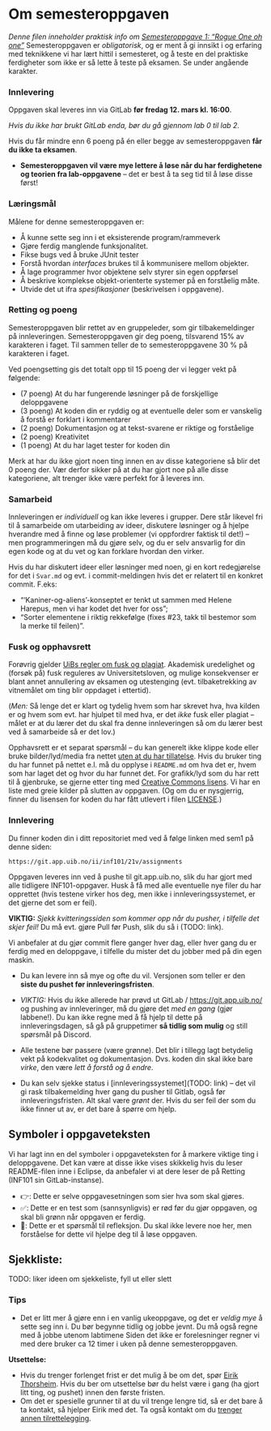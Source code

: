 # Om semesteroppgaven
*Denne filen inneholder praktisk info om [Semesteroppgave 1: “Rogue One oh one”](https://git.app.uib.no/ii/inf101/21v/assignments)* Semesteroppgaven er *obligatorisk*, 
og er ment å gi innsikt i og erfaring med
teknikkene vi har lært hittil i semesteret, og å teste en del praktiske
ferdigheter som ikke er så lette å teste på eksamen. Se under angående
karakter.

### Innlevering
Oppgaven skal leveres inn via GitLab **før fredag 12. mars kl. 16:00**. 

*Hvis du ikke har brukt GitLab enda, bør du gå gjennom lab 0 til lab 2.*

Hvis du får mindre enn 6 poeng på én eller begge av semesteroppgaven **får du ikke ta eksamen**.  

* **Semesteroppgaven vil være mye lettere å løse når du har ferdighetene og teorien fra lab-oppgavene** – det er best å ta seg tid til å løse disse først!

### Læringsmål

Målene for denne semesteroppgaven er:

* Å kunne sette seg inn i et eksisterende program/rammeverk
* Gjøre ferdig manglende funksjonalitet.
* Fikse bugs ved å bruke JUnit tester
* Forstå hvordan *interfaces* brukes til å kommunisere mellom objekter.
* Å lage programmer hvor objektene selv styrer sin egen oppførsel 
* Å beskrive komplekse objekt-orienterte systemer på en forståelig måte.
* Utvide det ut ifra *spesifikasjoner* (beskrivelsen i oppgavene).

### Retting og poeng
Semesteroppgaven blir rettet av en gruppeleder, som gir tilbakemeldinger på
innleveringen. Semesteroppgaven gir deg poeng, tilsvarend 15% av karakteren i faget. 
Til sammen teller de to semesteroppgavene 30 % på karakteren i faget. 

Ved poengsetting gis det totalt opp til 15 poeng der vi legger vekt på følgende:

* (7 poeng) At du har fungerende løsninger på de forskjellige deloppgavene
* (3 poeng) At koden din er ryddig og at eventuelle deler som er vanskelig å forstå er forklart i kommentarer
* (2 poeng) Dokumentasjon og at tekst-svarene er riktige og forståelige
* (2 poeng) Kreativitet
* (1 poeng) At du har laget tester for koden din

Merk at har du ikke gjort noen ting innen en av disse kategoriene så blir det 0 poeng der.
Vær derfor sikker på at du har gjort noe på alle disse kategoriene, alt trenger ikke være perfekt for å leveres inn.

### Samarbeid

Innleveringen er *individuell* og kan ikke leveres i grupper. Dere står likevel fri
til å samarbeide om utarbeiding av ideer, diskutere løsninger og å hjelpe
hverandre med å finne og løse problemer (vi oppfordrer faktisk til det!) – men programmeringen må du gjøre selv, og du er selv ansvarlig for din egen kode og at du vet og kan forklare hvordan den virker.

Hvis du har diskutert ideer eller løsninger med noen, gi en kort redegjørelse for det i `Svar.md` og evt. i commit-meldingen hvis det er relatert til en konkret commit. F.eks: 
* “‘Kaniner-og-aliens’-konseptet er tenkt ut sammen med Helene Harepus, men vi har kodet det hver for oss”;
* “Sorter elementene i riktig rekkefølge (fixes #23, takk til bestemor som la merke til feilen)”.

### Fusk og opphavsrett
Forøvrig gjelder [UiBs regler om fusk og plagiat](http://www.uib.no/studiekvalitet/77864/fusk-hva-er-det-og-hvilke-konsekvenser-f%C3%A5r-det-deg-som-student). Akademisk uredelighet og (forsøk på) fusk reguleres av Universitetsloven, og mulige konsekvenser er blant annet annullering av eksamen og utestenging (evt. tilbaketrekking av vitnemålet om ting blir oppdaget i ettertid).

(*Men:* Så lenge det er klart og tydelig hvem som har skrevet hva, hva kilden er og hvem som evt. har hjulpet til med hva, er det *ikke* fusk eller plagiat – målet er at du lærer det du skal fra denne innleveringen så om du lærer best ved å samarbeide så er det lov.)

Opphavsrett er et separat spørsmål – du kan generelt ikke klippe kode eller bruke bilder/lyd/media fra nettet [uten at du har tillatelse](https://en.wikipedia.org/wiki/Copyright). Hvis du bruker ting du har funnet på nettet e.l. må du opplyse i `README.md` om hva det er, hvem som har laget det og hvor du har funnet det. For grafikk/lyd som du har rett til å gjenbruke, se gjerne etter ting med [Creative Commons lisens](https://creativecommons.org/licenses/). Vi har en liste med greie kilder på slutten av oppgaven. (Og om du er nysgjerrig, finner du lisensen for koden du har fått utlevert i filen [LICENSE](../LICENSE).)

### Innlevering
 Du finner koden din i ditt repositoriet med ved å følge linken med sem1 på denne siden:

    https://git.app.uib.no/ii/inf101/21v/assignments

Oppgaven leveres inn ved å pushe til git.app.uib.no, slik du har gjort med alle tidligere INF101-oppgaver.
Husk å få med alle eventuelle nye filer du har opprettet (hvis testene virker hos deg, men ikke i innleveringssystemet, er det gjerne det som er feil).

**VIKTIG:** *Sjekk kvitteringssiden som kommer opp når du pusher, i tilfelle det skjer feil!* Du må evt. gjøre Pull før Push, slik du så i (TODO: link).

Vi anbefaler at du gjør commit flere ganger hver dag, eller hver gang du er ferdig med en
deloppgave, i tilfelle du mister det du jobber med på din egen maskin.

* Du kan levere inn så mye og ofte du vil. Versjonen som teller er den **siste du
  pushet før innleveringsfristen**.

* *VIKTIG:* Hvis du ikke allerede har prøvd ut GitLab / https://git.app.uib.no/ og pushing av
  innleveringer, må du gjøre det *med en gang* (gjør labbene!). Du kan ikke regne med å få hjelp til
  dette på innleveringsdagen, så gå på gruppetimer **så tidlig som mulig** og still spørsmål på Discord.

* Alle testene bør passere (være grønne). Det blir i tillegg lagt betydelig
  vekt på kodekvalitet og dokumentasjon. Dvs. koden din skal ikke bare *virke*,
  den være *lett å forstå og å endre*.

* Du kan selv sjekke status i
  [innleveringssystemet](TODO: link) – det vil gi rask
  tilbakemelding hver gang du pusher til Gitlab, også før innleveringsfristen.
  Alt skal være *grønt* der. Hvis du ser feil der som du ikke finner ut av, er det bare å spørre om hjelp.

## Symboler i oppgaveteksten

Vi har lagt inn en del symboler i oppgaveteksten for å markere viktige ting i deloppgavene. Det kan være at disse ikke vises skikkelig hvis du leser README-filen inne i Eclipse, da anbefaler vi at dere leser de på Retting (INF101 sin GitLab-instanse).

- 👉: Dette er selve oppgavesetningen som sier hva som skal gjøres.
- ✅: Dette er en test som (sannsynligvis) er rød før du gjør oppgaven, og skal bli grønn når oppgaven er ferdig.
- 🤔: Dette er et spørsmål til refleksjon. Du skal ikke levere noe her, men forståelse for dette vil hjelpe deg til å løse oppgaven.

## Sjekkliste:
TODO: liker ideen om sjekkeliste, fyll ut eller slett

### Tips
* Det er litt mer å gjøre enn i en vanlig ukeoppgave, og det er *veldig mye* å sette seg inn i. 
Du bør begynne tidlig og jobbe jevnt. 
Du må også regne med å jobbe utenom labtimene Siden det ikke er forelesninger regner vi med dere bruker ca 12 timer i uken på denne semesteroppgaven.

**Utsettelse:** 
   * Hvis du trenger forlenget frist er det mulig å be om det, spør [Eirik Thorsheim](https://www.uib.no/en/persons/Eirik.Rekve.Thorsheim). 
   Hvis du ber om utsettelse bør du helst være i gang (ha gjort litt ting, og pushet) innen den første fristen.
   * Om det er spesielle grunner til at du vil trenge lengre tid, så er det bare å ta kontakt, så hjelper Eirik med det. Ta også kontakt om du [trenger annen tilrettelegging](http://www.uib.no/student/49241/trenger-du-tilrettelegging-av-ditt-studiel%C3%B8p). 